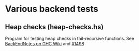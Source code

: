 Various backend tests
=====================

## Heap checks (heap-checks.hs)

Program for testing heap checks in tail-recursive functions.
See [BackEndNotes on GHC Wiki](http://ghc.haskell.org/trac/ghc/wiki/BackEndNotes#Heapstackchecks)
and [#1498](http://ghc.haskell.org/trac/ghc/ticket/1498)
